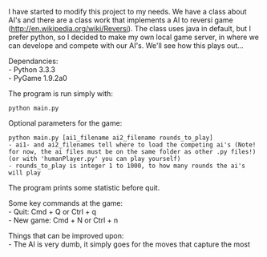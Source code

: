 I have started to modify this project to my needs. We have a class about AI's and there are a class work that implements a AI to reversi game (http://en.wikipedia.org/wiki/Reversi). The class uses java in default, but I prefer python, so I decided to make my own local game server, in where we can develope and compete with our AI's.
We'll see how this plays out...

Dependancies:  
    - Python 3.3.3  
    - PyGame 1.9.2a0

The program is run simply with:

    python main.py  

Optional parameters for the game:

	python main.py [ai1_filename ai2_filename rounds_to_play]  
	- ai1- and ai2_filenames tell where to load the competing ai's (Note! for now, the ai files must be on the same folder as other .py files!) (or with 'humanPlayer.py' you can play yourself)  
	- rounds_to_play is integer 1 to 1000, to how many rounds the ai's will play

The program prints some statistic before quit.

Some key commands at the game:  
    - Quit: Cmd + Q or Ctrl + q  
    - New game: Cmd + N or Ctrl + n

Things that can be improved upon:  
    - The AI is very dumb, it simply goes for the moves that capture the most

